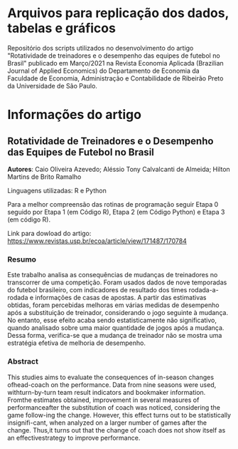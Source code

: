 # Arquivos para replicação dos dados, tabelas e gráficos

Repositório dos scripts utilizados no desenvolvimento do artigo "Rotatividade de treinadores e o desempenho das equipes de futebol no Brasil" publicado em Março/2021 na Revista Economia Aplicada (Brazilian Journal of Applied Economics) do  Departamento de Economia da Faculdade de Economia, Administração e Contabilidade de Ribeirão Preto da Universidade de São Paulo.

# Informações do artigo

## Rotatividade de Treinadores e o Desempenho das Equipes de Futebol no Brasil

**Autores**: Caio Oliveira Azevedo; Aléssio Tony Calvalcanti de Almeida; Hilton Martins de Brito Ramalho

Linguagens utilizadas: R e Python

Para a melhor compreensão das rotinas de programação seguir Etapa 0 seguido por Etapa 1 (em Código R), Etapa 2 (em Código Python) e Etapa 3 (em código R).

Link para dowload do artigo: https://www.revistas.usp.br/ecoa/article/view/171487/170784



### Resumo

Este trabalho analisa as consequências de mudanças de treinadores no transcorrer de uma competição. Foram usados dados de nove temporadas do futebol brasileiro, com indicadores de resultado dos times rodada-a-rodada e informações de casas de apostas. A partir das estimativas obtidas, foram percebidas melhoras em várias medidas de desempenho após a substituição de treinador, considerando o jogo seguinte à mudança. No entanto, esse efeito acaba sendo estatisticamente não significativo, quando analisado sobre uma maior quantidade de jogos após a mudança. Dessa forma, verifica-se que a mudança de treinador não se mostra uma estratégia efetiva de melhoria de desempenho.

### Abstract

This studies aims to evaluate the consequences of in-season changes ofhead-coach on the performance. Data from nine seasons were used, withturn-by-turn team result indicators and bookmaker information. Fromthe estimates obtained, improvement in several measures of performanceafter the substitution of coach was noticed, considering the game follow-ing the change. However, this effect turns out to be statistically insignifi-cant, when analyzed on a larger number of games after the change. Thus,it turns out that the change of coach does not show itself as an effectivestrategy to improve performance.
